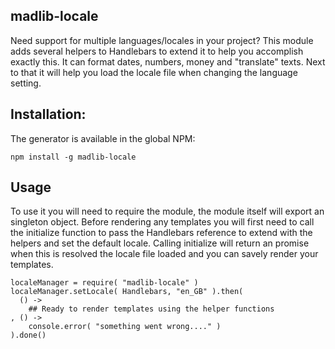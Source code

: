 ## madlib-locale
Need support for multiple languages/locales in your project? This module adds several helpers to Handlebars to extend it to help you accomplish exactly this. It can format dates, numbers, money and "translate" texts. Next to that it will help you load the locale file when changing the language setting.

## Installation:
The generator is available in the global NPM:

```shell
npm install -g madlib-locale
```

## Usage

To use it you will need to require the module, the module itself will export an singleton object. 
Before rendering any templates you will first need to call the initialize function to pass the Handlebars
reference to extend with the helpers and set the default locale. Calling initialize will return an promise
when this is resolved the locale file loaded and you can savely render your templates.

```shell
localeManager = require( "madlib-locale" )
localeManager.setLocale( Handlebars, "en_GB" ).then(
  () ->
    ## Ready to render templates using the helper functions
, () ->
    console.error( "something went wrong...." )
).done()

```
